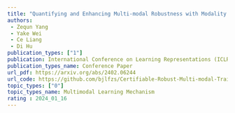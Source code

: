 ```yaml
---  
title: "Quantifying and Enhancing Multi-modal Robustness with Modality Preference"  
authors:  
 - Zequn Yang
 - Yake Wei
 - Ce Liang
 - Di Hu  
publication_types: ["1"]  
publication: International Conference on Learning Representations (ICLR) 2024
publication_types_name: Conference Paper  
url_pdf: https://arxiv.org/abs/2402.06244
url_code: https://github.com/bjlfzs/Certifiable-Robust-Multi-modal-Training
topic_types: ["0"]
topic_types_name: Multimodal Learning Mechanism
rating : 2024_01_16
---  
```

